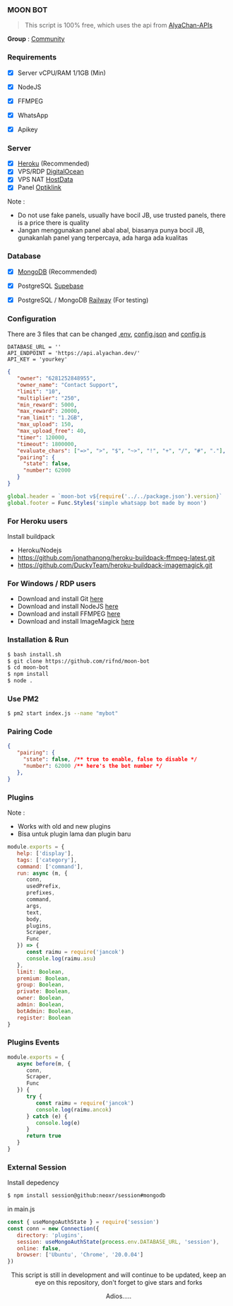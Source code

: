 ### MOON BOT
> This script is 100% free, which uses the api from [AlyaChan-APIs](https://api.alyachan.dev)


**Group** : [Community](https://chat.whatsapp.com/G57unQZ7saFIq2rdpVw0Tu)


### Requirements

- [x] Server vCPU/RAM 1/1GB (Min)
- [x] NodeJS
- [x] FFMPEG
- [x] WhatsApp 
- [x] Apikey


### Server

- [x] [Heroku](https://heroku.com/) (Recommended)
- [x] VPS/RDP [DigitalOcean](https://digitalocean.com/)
- [x] VPS NAT [HostData](https://hostdata.id/)
- [x] Panel [Optiklink](https://optiklink.com/)

Note : 
- Do not use fake panels, usually have bocil JB, use trusted panels, there is a price there is quality
- Jangan menggunakan panel abal abal, biasanya punya bocil JB, gunakanlah panel yang terpercaya, ada harga ada kualitas

### Database

- [x] [MongoDB](https://mongodb.com) (Recommended)
- [x] PostgreSQL [Supebase](https://supebase.com)
- [x] PostgreSQL / MongoDB [Railway](https://railway.app) (For testing)


### Configuration

There are 3 files that can be changed [.env](/.env), [config.json](/config.json) and [config.js](/lib/system/config.js)


```.env
DATABASE_URL = ''
API_ENDPOINT = 'https://api.alyachan.dev/'
API_KEY = 'yourkey'
```
```json
{
   "owner": "6281252848955",
   "owner_name": "Contact Support",
   "limit": "10",
   "multiplier": "250",
   "min_reward": 5000,
   "max_reward": 20000,
   "ram_limit": "1.2GB",
   "max_upload": 150,
   "max_upload_free": 40,
   "timer": 120000,
   "timeout": 1800000,
   "evaluate_chars": ["=>", ">", "$", "~>", "!", "+", "/", "#", "."],
   "pairing": {
     "state": false,
     "number": 62000
   }
}
```

```Javascript
global.header = `moon-bot v${require('../../package.json').version}`
global.footer = Func.Styles('simple whatsapp bot made by moon')
```

### For Heroku users

Install buildpack

- Heroku/Nodejs
- https://github.com/jonathanong/heroku-buildpack-ffmpeg-latest.git
- https://github.com/DuckyTeam/heroku-buildpack-imagemagick.git

### For Windows / RDP users

- Download and install Git [here](https://git-scm.com/downloads)
- Download and install NodeJS [here](https://nodejs.org/en/download)
- Download and install FFMPEG [here](https://ffmpeg.org/download.html)
- Download and install ImageMagick [here](https://imagemagick.org/script/download.php)

### Installation & Run

```bash
$ bash install.sh
$ git clone https://github.com/rifnd/moon-bot
$ cd moon-bot
$ npm install
$ node .
```

### Use PM2

```bash
$ pm2 start index.js --name "mybot"
```

### Pairing Code

```Json
{
   "pairing": {
     "state": false, /** true to enable, false to disable */
     "number": 62000 /** here's the bot number */
   },
}
```

### Plugins

Note :
- Works with old and new plugins
- Bisa untuk plugin lama dan plugin baru

```Javascript
module.exports = {
   help: ['display'],
   tags: ['category'],
   command: ['command'],
   run: async (m, {
      conn,
      usedPrefix,
      prefixes,
      command,
      args,
      text,
      body,
      plugins,
      Scraper,
      Func
   }) => {
      const raimu = require('jancok')
      console.log(raimu.asu)
   },
   limit: Boolean,
   premium: Boolean,
   group: Boolean,
   private: Boolean,
   owner: Boolean,
   admin: Boolean,
   botAdmin: Boolean,
   register: Boolean
}
```

### Plugins Events

```Javascript
module.exports = {
   async before(m, {
      conn,
      Scraper,
      Func
   }) {
      try {
         const raimu = require('jancok')
         console.log(raimu.ancok)
      } catch (e) {
         console.log(e)
      }
      return true
   }
}
```

### External Session

Install depedency
```bash
$ npm install session@github:neoxr/session#mongodb 
```
in main.js
```Javascript
const { useMongoAuthState } = require('session')
const conn = new Connection({
   directory: 'plugins',
   session: useMongoAuthState(process.env.DATABASE_URL, 'session'),
   online: false,
   browser: ['Ubuntu', 'Chrome', '20.0.04']
})
```

<p align="center">This script is still in development and will continue to be updated, keep an eye on this repository, don't forget to give stars and forks</p>

<p align="center">Adios.....</p>